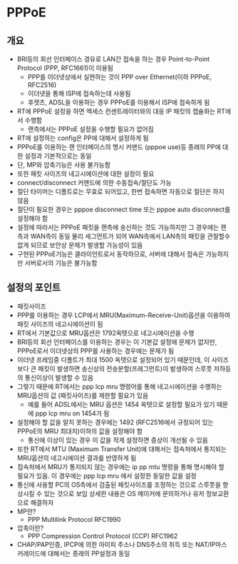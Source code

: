 # PPPoE

## 개요

- BRI등의 회선 인터페이스 경유로 LAN간 접속을 하는 경우 Point-to-Point Protocol (PPP, RFC1661)이 이용됨
  - PPP를 이더넷상에서 실현하는 것이 PPP over Ethernet(이하 PPPoE, RFC2516)
  - 이더넷을 통해 ISP에 접속하는데 사용됨
  - 후렛츠, ADSL을 이용하는 경우 PPPoE를 이용해서 ISP에 접속하게 됨
- RT에 PPPoE 설정을 하면 엑세스 컨센트레이터와의 대응 IP 패킷의 캡슐화는 RT에서 수행함
  - 랜측에서는 PPPoE 설정을 수행할 필요가 없어짐
- RT에 설정하는 config은 PP에 대해서 설정하게 됨
- PPPoE를 이용하는 랜 인터페이스의 명시 커맨드 (pppoe use)등 종래의 PP에 대한 설정과 기본적으로는 동일
- 단, MP와 압축기능은 사용 불가능함
- 또한 패킷 사이즈의 네고시에이션에 대한 설정이 필요
- connect/disconnect 커맨드에 의한 수동접속/절단도 가능
- 절단 타이머는 디폴트로는 무효로 되어있고, 한번 접속하면 자동으로 절단은 하지 않음
- 절단이 필요한 경우는 pppoe disconnect time 또는 pppoe auto disconnect를 설정해야 함
- 설정에 따라서는 PPPoE 패킷을 랜측에 송신하는 것도 가능하지만 그 경우에는 랜측과 WAN측이 동일 물리 세그먼트가 되어 WAN측에서 LAN측의 패킷을 관찰할수 없게 되므로 보안상 문제가 발생할 가능성이 있음
- 구현된 PPPoE기능은 클라이언트로서 동작하므로, 서버에 대해서 접속은 가능하지만 서버로서의 기능은 불가능함

## 설정의 포인트

- 패킷사이즈
- PPP를 이용하는 경우 LCP에서 MRU(Maximum-Receive-Unit)옵션을 이용하여 패킷 사이즈의 네고시에이션이 됨
- RT에서 기본값으로 MRU옵션은 1792옥텟으로 네고시에이션을 수행
- BRI등의 회선 인터페이스를 이용하는 경우는 이 기본값 설정에 문제가 없지만, PPPoE로서 이더넷상의 PPP를 사용하는 경우에는 문제가 됨
- 이더넷 프레임중 디폴트가 최대 1500 옥텟으로 설정되어 있기 때문인데, 이 사이즈보다 큰 패킷이 발생하면 송신상의 전송분할(프레그먼트)이 발생하여 스루풋 저하등의 통신이상이 발생할 수 있음
- 그렇기 때문에 RT에서는 ppp lcp mru 명령어를 통해 네고시에이션을 수행하는 MRU옵션의 값 (패킷사이즈)를 제한할 필요가 있음
  - 예를 들어 ADSL에서는 MRU 옵션은 1454 옥텟으로 설정할 필요가 있기 때문에 ppp lcp mru on 1454가 됨
- 설정해야 할 값을 알지 못하는 경우에는 1492 (RFC2516에서 규정되어 있는 PPPoE의 MRU 최대치)이하의 값을 설정해야 함
  - 통신에 이상이 있는 경우 이 값을 작게 설정하면 증상이 개선될 수 있음
- 또한 RT에서 MTU (Maximum Transfer Unit)에 대해서는 접속처에서 통지되는 MRU옵션의 네고시에이션 결과를 반영하게 됨
- 접속처에서 MRU가 통지되지 않는 경우에는 ip pp mtu 명령을 통해 명시해야 할 필요가 있음. 이 경우에는 ppp lcp mru 에서 설정한 동일한 값을 설정
- 통신에 사용할 PC의 OS측에서 검출된 패킷사이즈를 조정하는 것으로 스루풋을 향상시킬 수 있는 것으로 보임 상세한 내용은 OS 메이커에 문의하거나 유저 정보교환으로 해결하자
- MP란?
  - PPP Multilink Protocol RFC1990
- 압축이란?
  - PPP Compression Control Protocol (CCP) RFC1962
- CHAP/PAP인증, IPCP에 의한 아이피 주소나 DNS주소의 취득 또는 NAT/IP마스커레이드에 대해서는 종래의 PP설정과 동일
